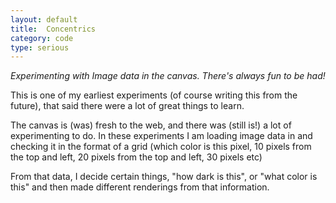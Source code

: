 ```yaml
---
layout: default
title:  Concentrics
category: code
type: serious
---
```


*Experimenting with Image data in the canvas. There's always fun to be had!*

This is one of my earliest experiments (of course writing this from the future), that said there were a lot of great things to learn.

The canvas is (was) fresh to the web, and there was (still is!) a lot of experimenting to do. In these experiments I am loading image data in and checking it in the format of a grid (which color is this pixel, 10 pixels from the top and left, 20 pixels from the top and left, 30 pixels etc)

From that data, I decide certain things, "how dark is this", or "what color is this" and then made different renderings from that information. 


